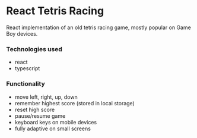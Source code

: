 # React Tetris Racing

React implementation of an old tetris racing game, mostly popular on Game Boy devices.

### Technologies used

- react
- typescript

### Functionality

- move left, right, up, down
- remember highest score (stored in local storage)
- reset high score
- pause/resume game
- keyboard keys on mobile devices
- fully adaptive on small screens
